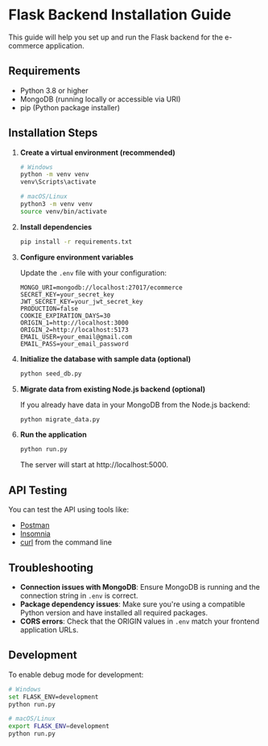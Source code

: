# Flask Backend Installation Guide

This guide will help you set up and run the Flask backend for the e-commerce application.

## Requirements

- Python 3.8 or higher
- MongoDB (running locally or accessible via URI)
- pip (Python package installer)

## Installation Steps

1. **Create a virtual environment (recommended)**

   ```bash
   # Windows
   python -m venv venv
   venv\Scripts\activate

   # macOS/Linux
   python3 -m venv venv
   source venv/bin/activate
   ```

2. **Install dependencies**

   ```bash
   pip install -r requirements.txt
   ```

3. **Configure environment variables**

   Update the `.env` file with your configuration:

   ```
   MONGO_URI=mongodb://localhost:27017/ecommerce
   SECRET_KEY=your_secret_key
   JWT_SECRET_KEY=your_jwt_secret_key
   PRODUCTION=false
   COOKIE_EXPIRATION_DAYS=30
   ORIGIN_1=http://localhost:3000
   ORIGIN_2=http://localhost:5173
   EMAIL_USER=your_email@gmail.com
   EMAIL_PASS=your_email_password
   ```

4. **Initialize the database with sample data (optional)**

   ```bash
   python seed_db.py
   ```

5. **Migrate data from existing Node.js backend (optional)**

   If you already have data in your MongoDB from the Node.js backend:

   ```bash
   python migrate_data.py
   ```

6. **Run the application**

   ```bash
   python run.py
   ```

   The server will start at http://localhost:5000.

## API Testing

You can test the API using tools like:

- [Postman](https://www.postman.com/)
- [Insomnia](https://insomnia.rest/)
- [curl](https://curl.se/) from the command line

## Troubleshooting

- **Connection issues with MongoDB**: Ensure MongoDB is running and the connection string in `.env` is correct.
- **Package dependency issues**: Make sure you're using a compatible Python version and have installed all required packages.
- **CORS errors**: Check that the ORIGIN values in `.env` match your frontend application URLs.

## Development

To enable debug mode for development:

```bash
# Windows
set FLASK_ENV=development
python run.py

# macOS/Linux
export FLASK_ENV=development
python run.py
```
